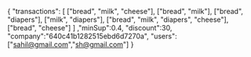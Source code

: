 {
"transactions": [
["bread", "milk", "cheese"],
["bread", "milk"],
["bread", "diapers"],
["milk", "diapers"],
["bread", "milk", "diapers", "cheese"],
["bread", "cheese"]
]
,"minSup":0.4,
"discount":30,
"company":"640c41b1282515ebd6d7270a",
"users":["sahil@gmail.com","sh@gmail.com"]
}
